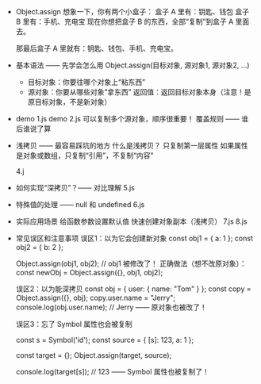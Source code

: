 - Object.assign
    想象一下，你有两个小盒子：
    盒子 A 里有：钥匙、钱包
    盒子 B 里有：手机、充电宝
    现在你想把盒子 B 的东西，全部“复制”到盒子 A 里面去。

    那最后盒子 A 里就有：钥匙、钱包、手机、充电宝。

- 基本语法 —— 先学会怎么用
    Object.assign(目标对象, 源对象1, 源对象2, ...)
    - 目标对象：你要往哪个对象上“粘东西”
    - 源对象：你要从哪些对象“拿东西”
    返回值：返回目标对象本身（注意！是原目标对象，不是新对象）

- demo 1.js
    demo 2.js 
    可以复制多个源对象，顺序很重要！
    覆盖规则 —— 谁后谁说了算

- 浅拷贝 —— 最容易踩坑的地方
    什么是浅拷贝？
    只复制第一层属性
    如果属性是对象或数组，只复制“引用”，不复制“内容”

    4.j

- 如何实现“深拷贝”？—— 对比理解
    5.js

- 特殊值的处理 —— null 和 undefined
    6.js

-   实际应用场景
    给函数参数设置默认值
    快速创建对象副本（浅拷贝）
    7.js 8.js

- 常见误区和注意事项
    误区1：以为它会创建新对象
    const obj1 = { a: 1 };
    const obj2 = { b: 2 };

    Object.assign(obj1, obj2); // obj1 被修改了！
    正确做法（想不改原对象）：
    const newObj = Object.assign({}, obj1, obj2);

    误区2：以为能深拷贝
    const obj = { user: { name: "Tom" } };
    const copy = Object.assign({}, obj);
    copy.user.name = "Jerry";
    console.log(obj.user.name); // Jerry —— 原对象也被改了！

    误区3：忘了 Symbol 属性也会被复制

    const s = Symbol('id');
    const source = { [s]: 123, a: 1 };

    const target = {};
    Object.assign(target, source);

    console.log(target[s]); // 123 —— Symbol 属性也被复制了！
